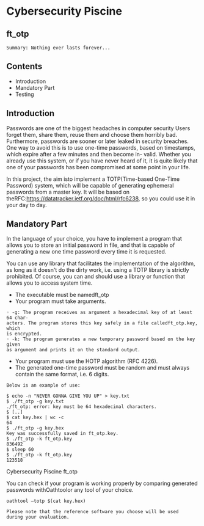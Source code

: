 # Cybersecurity Piscine

## ft_otp

```
Summary: Nothing ever lasts forever...
```

## Contents

- Introduction
- Mandatory Part
- Testing

## Introduction

Passwords are one of the biggest headaches in computer security Users forget
them, share them, reuse them and choose them horribly bad. Furthermore, passwords
are sooner or later leaked in security breaches. One way to avoid this is to use one-time
passwords, based on timestamps, which expire after a few minutes and then become in-
valid. Whether you already use this system, or if you have never heard of it, it is quite
likely that one of your passwords has been compromised at some point in your life.

In this project, the aim isto implement a TOTP(Time-based One-Time Password)
system, which will be capable of generating ephemeral passwords from a master key.
It will be based on theRFC:https://datatracker.ietf.org/doc/html/rfc6238, so
you could use it in your day to day.

## Mandatory Part

In the language of your choice, you have to implement a program that allows you to store
an initial password in file, and that is capable of generating a new one time password
every time it is requested.

You can use any library that facilitates the implementation of the algorithm, as long
as it doesn't do the dirty work, i.e. using a TOTP library is strictly prohibited. Of
course, you can and should use a library or function that allows you to access system
time.

- The executable must be namedft_otp
- Your program must take arguments.

```
◦ -g: The program receives as argument a hexadecimal key of at least 64 char-
acters. The program stores this key safely in a file calledft_otp.key, which
is encrypted.
◦ -k: The program generates a new temporary password based on the key given
as argument and prints it on the standard output.
```
- Your program must use the HOTP algorithm (RFC 4226).
- The generated one-time password must be random and must always contain the
    same format, i.e. 6 digits.

```
Below is an example of use:
```
```
$ echo -n "NEVER GONNA GIVE YOU UP" > key.txt
$ ./ft_otp -g key.txt
./ft_otp: error: key must be 64 hexadecimal characters.
$ [..]
$ cat key.hex | wc -c
64
$ ./ft_otp -g key.hex
Key was successfully saved in ft_otp.key.
$ ./ft_otp -k ft_otp.key
836492
$ sleep 60
$ ./ft_otp -k ft_otp.key
123518
```

Cybersecurity Piscine ft_otp

You can check if your program is working properly by comparing generated passwords
withOathtoolor any tool of your choice.

```
oathtool –totp $(cat key.hex)
```
```
Please note that the reference software you choose will be used
during your evaluation.
```
